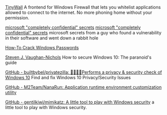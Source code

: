 
[TinyWall](https://tinywall.pados.hu/)
A frontend for Windows Firewall that lets you whitelist applications allowed to connect to the internet. No more phoning home without your permission.

[microsoft "completely confidential" secrets](https://web.itu.edu.tr/~dalyanda/mssecrets/index.html)
[microsoft "completely confidential" secrets](https://web.archive.org/web/20210102182957/https://web.itu.edu.tr/~dalyanda/mssecrets/index.html)
microsoft secrets from a guy who found a vulnerability in their software and went down a rabbit hole

[How-To Crack Windows Passwords](https://samsclass.info/123/proj14/123p12winhash.htm)

[Steven J. Vaughan-Nichols](http://www.zdnet.com/article/how-to-secure-windows-10-the-paranoids-guide/)
How to secure Windows 10: The paranoid's guide

[GitHub - builtbybel/privatezilla: 👀👮🐢🔥Performs a privacy & security check of Windows 10](https://github.com/builtbybel/privatezilla)
Find and fix Windows 10 Privacy/Security Issues

[GitHub - M2Team/NanaRun: Application runtime environment customization utility](https://github.com/M2Team/NanaRun)

[GitHub - gentilkiwi/mimikatz: A little tool to play with Windows security](https://github.com/gentilkiwi/mimikatz/)
a little tool to play with Windows security.
